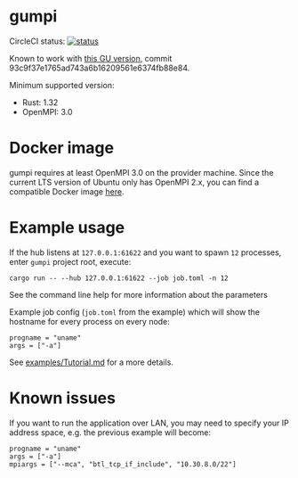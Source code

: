 # gumpi
CircleCI status: [![status](https://circleci.com/gh/golemfactory/gumpi.svg?style=svg)](https://circleci.com/gh/golemfactory/gumpi)

Known to work with [this GU version](https://github.com/golemfactory/golem-unlimited/tree/gumpi-freeze), commit 93c9f37e1765ad743a6b16209561e6374fb88e84.

Minimum supported version:
* Rust: 1.32
* OpenMPI: 3.0

# Docker image

gumpi requires at least OpenMPI 3.0 on the provider machine. Since the current LTS version of Ubuntu only has OpenMPI 2.x, you can find a compatible Docker image [here](https://github.com/marmistrz/docker-openmpi).

# Example usage

If the hub listens at `127.0.0.1:61622` and you want to spawn `12` processes, enter `gumpi` project root, execute:
```
cargo run -- --hub 127.0.0.1:61622 --job job.toml -n 12
```

See the command line help for more information about the parameters

Example job config (`job.toml` from the example) which will show the hostname for every process on every node:

```
progname = "uname"
args = ["-a"]
```

See [examples/Tutorial.md](examples/Tutorial.md) for a more details.

# Known issues
If you want to run the application over LAN, you may need to specify your IP address space, e.g. the previous example will become:

```
progname = "uname"
args = ["-a"]
mpiargs = ["--mca", "btl_tcp_if_include", "10.30.8.0/22"]
```
